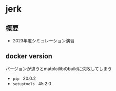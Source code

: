 jerk
=====

概要
-----
+ 2023年度シミュレーション演習

docker version
-----
バージョンが違うとmatplotlibのbuildに失敗してしまう
+ `pip` &nbsp; 20.0.2
+ `setuptools` &nbsp; 45.2.0


